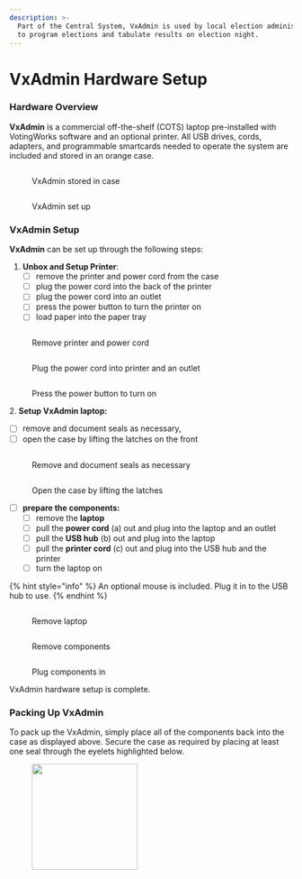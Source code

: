 ```yaml
---
description: >-
  Part of the Central System, VxAdmin is used by local election administrators
  to program elections and tabulate results on election night.
---
```


# VxAdmin Hardware Setup

### Hardware Overview

**VxAdmin** is a commercial off-the-shelf (COTS) laptop pre-installed with VotingWorks software and an optional printer. All USB drives, cords, adapters, and programmable smartcards needed to operate the system are included and stored in an orange case.

<div>

<figure><img src="../.gitbook/assets/VxAdmin in case.png" alt=""><figcaption><p>VxAdmin stored in case</p></figcaption></figure>

 

<figure><img src="../.gitbook/assets/VxAdmin setup.png" alt=""><figcaption><p>VxAdmin set up</p></figcaption></figure>

</div>

### **VxAdmin** Setup

**VxAdmin** can be set up through the following steps:

1. **Unbox and Setup Printer**:&#x20;
   * [ ] remove the printer and power cord from the case
   * [ ] plug the power cord into the back of the printer
   * [ ] plug the power cord into an outlet
   * [ ] press the power button to turn the printer on
   * [ ] load paper into the paper tray

<div>

<figure><img src="../.gitbook/assets/printer case.png" alt=""><figcaption><p>Remove printer and power cord</p></figcaption></figure>

 

<figure><img src="../.gitbook/assets/printer plug.png" alt=""><figcaption><p>Plug the power cord into printer and an outlet</p></figcaption></figure>

 

<figure><img src="../.gitbook/assets/printer power.png" alt=""><figcaption><p>Press the power button to turn on</p></figcaption></figure>

</div>

2\. **Setup VxAdmin laptop:**

* [ ] remove and document seals as necessary,&#x20;
* [ ] open the case by lifting the latches on the front

<div>

<figure><img src="../.gitbook/assets/VxAdmin case sealed.png" alt=""><figcaption><p>Remove and document seals as necessary</p></figcaption></figure>

 

<figure><img src="../.gitbook/assets/VxAdmin case latches.png" alt=""><figcaption><p>Open the case by lifting the latches</p></figcaption></figure>

</div>

* [ ] **prepare the components:**
  * [ ] remove the **laptop**
  * [ ] pull the **power cord** (a) out and plug into the laptop and an outlet
  * [ ] pull the **USB hub** (b) out and plug into the laptop
  * [ ] pull the **printer cord** (c) out and plug into the USB hub and the printer
  * [ ] turn the laptop on

{% hint style="info" %}
An optional mouse is included.  Plug it in to the USB hub to use.
{% endhint %}

<div>

<figure><img src="../.gitbook/assets/VxAdmin remove laptop.png" alt=""><figcaption><p>Remove laptop</p></figcaption></figure>

 

<figure><img src="../.gitbook/assets/VxAdmin remove components.png" alt=""><figcaption><p>Remove components</p></figcaption></figure>

 

<figure><img src="../.gitbook/assets/VxAdmin setup peripherals mapped.png" alt=""><figcaption><p>Plug components in</p></figcaption></figure>

</div>

VxAdmin hardware setup is complete.

### Packing Up VxAdmin

To pack up the VxAdmin, simply place all of the components back into the case as displayed above. Secure the case as required by placing at least one seal through the eyelets highlighted below.

<figure><img src="../.gitbook/assets/image (692).png" alt="" width="188"><figcaption></figcaption></figure>

